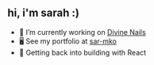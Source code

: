 ## hi, i'm sarah :) 
- 🔭 I’m currently working on [Divine Nails](https://github.com/sar-mko/divine-nails)
- 🖥️ See my portfolio at [sar-mko](https://sarah-meko.netlify.app)
- 🌱 Getting back into building with React
  
